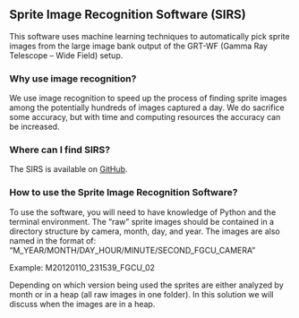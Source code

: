 ## Sprite Image Recognition Software (SIRS)
This software uses machine learning techniques to automatically pick sprite images from the large image bank output of the GRT-WF (Gamma Ray Telescope – Wide Field) setup.
### Why use image recognition?
We use image recognition to speed up the process of finding sprite images among the potentially hundreds of images captured a day. We do sacrifice some accuracy, but with time and computing resources the accuracy can be increased.
### Where can I find SIRS?
The SIRS is available on [GitHub](https://github.com/mbmarks/SpriteImageRecognitionSoftware).
### How to use the Sprite Image Recognition Software?
To use the software, you will need to have knowledge of Python and the terminal environment. The “raw” sprite images should be contained in a directory structure by camera, month, day, and year. The images are also named in the format of:  
“M_YEAR/MONTH/DAY_HOUR/MINUTE/SECOND_FGCU_CAMERA”  
  
Example: M20120110_231539_FGCU_02  
  
Depending on which version being used the sprites are either analyzed by month or in a heap (all raw images in one folder). In this solution we will discuss when the images are in a heap.
